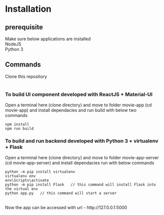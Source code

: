 # Installation
## prerequisite
Make sure below applications are installed<br/>
NodeJS<br/>
Python 3<br/>
## Commands
Clone this repository<br/><br/>
### To build UI component developed with ReactJS + Material-UI
Open a terminal here (clone directory) and move to folder movie-app (cd movie-app) and install dependacies and run build with below two commands<br/>
```
npm install
npm run build
```
### To build and run backend developed with Python 3 + virtualenv + Flask
Open a terminal here (clone directory) and move to folder movie-app-server (cd movie-app-server) and install dependacies run with below commands<br/>
```
python -m pip install virtualenv
virtualenv env
env\Scripts\activate
python -m pip install Flask   // this command will install Flask into the virtual env
python app.py   // this command will start a server
```
<br/>
Now the app can be accessed with url - http://127.0.0.1:5000<br/>



